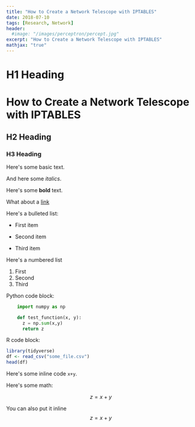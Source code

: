```yaml
---
title: "How to Create a Network Telescope with IPTABLES"
date: 2018-07-10
tags: [Research, Network]
header:
  #image: "/images/perceptron/percept.jpg"
excerpt: "How to Create a Network Telescope with IPTABLES"
mathjax: "true"
---
```


# H1 Heading
# How to Create a Network Telescope with IPTABLES

## H2 Heading

### H3 Heading

Here's some basic text.

And here some *italics*.

Here's some **bold** text.

What about a [link](https://github.com/KarlBiron)

Here's a bulleted list:
* First item
+ Second item
- Third item

Here's a numbered list
1. First
2. Second
3. Third

Python code block:
```python
    import numpy as np

    def test_function(x, y):
      z = np.sum(x,y)
      return z  
```

R code block:
```r
library(tidyverse)
df <- read_csv("some_file.csv")
head(df)
```

Here's some inline code `x+y`.

Here's some math:

$$z=x+y$$

You can also put it inline $$z=x+y$$
